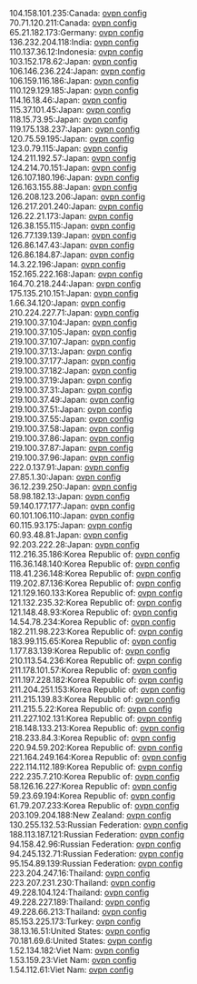 104.158.101.235:Canada: [ovpn config](vpn/104_158_101_235.ovpn)  
70.71.120.211:Canada: [ovpn config](vpn/70_71_120_211.ovpn)  
65.21.182.173:Germany: [ovpn config](vpn/65_21_182_173.ovpn)  
136.232.204.118:India: [ovpn config](vpn/136_232_204_118.ovpn)  
110.137.36.12:Indonesia: [ovpn config](vpn/110_137_36_12.ovpn)  
103.152.178.62:Japan: [ovpn config](vpn/103_152_178_62.ovpn)  
106.146.236.224:Japan: [ovpn config](vpn/106_146_236_224.ovpn)  
106.159.116.186:Japan: [ovpn config](vpn/106_159_116_186.ovpn)  
110.129.129.185:Japan: [ovpn config](vpn/110_129_129_185.ovpn)  
114.16.18.46:Japan: [ovpn config](vpn/114_16_18_46.ovpn)  
115.37.101.45:Japan: [ovpn config](vpn/115_37_101_45.ovpn)  
118.15.73.95:Japan: [ovpn config](vpn/118_15_73_95.ovpn)  
119.175.138.237:Japan: [ovpn config](vpn/119_175_138_237.ovpn)  
120.75.59.195:Japan: [ovpn config](vpn/120_75_59_195.ovpn)  
123.0.79.115:Japan: [ovpn config](vpn/123_0_79_115.ovpn)  
124.211.192.57:Japan: [ovpn config](vpn/124_211_192_57.ovpn)  
124.214.70.151:Japan: [ovpn config](vpn/124_214_70_151.ovpn)  
126.107.180.196:Japan: [ovpn config](vpn/126_107_180_196.ovpn)  
126.163.155.88:Japan: [ovpn config](vpn/126_163_155_88.ovpn)  
126.208.123.206:Japan: [ovpn config](vpn/126_208_123_206.ovpn)  
126.217.201.240:Japan: [ovpn config](vpn/126_217_201_240.ovpn)  
126.22.21.173:Japan: [ovpn config](vpn/126_22_21_173.ovpn)  
126.38.155.115:Japan: [ovpn config](vpn/126_38_155_115.ovpn)  
126.77.139.139:Japan: [ovpn config](vpn/126_77_139_139.ovpn)  
126.86.147.43:Japan: [ovpn config](vpn/126_86_147_43.ovpn)  
126.86.184.87:Japan: [ovpn config](vpn/126_86_184_87.ovpn)  
14.3.22.196:Japan: [ovpn config](vpn/14_3_22_196.ovpn)  
152.165.222.168:Japan: [ovpn config](vpn/152_165_222_168.ovpn)  
164.70.218.244:Japan: [ovpn config](vpn/164_70_218_244.ovpn)  
175.135.210.151:Japan: [ovpn config](vpn/175_135_210_151.ovpn)  
1.66.34.120:Japan: [ovpn config](vpn/1_66_34_120.ovpn)  
210.224.227.71:Japan: [ovpn config](vpn/210_224_227_71.ovpn)  
219.100.37.104:Japan: [ovpn config](vpn/219_100_37_104.ovpn)  
219.100.37.105:Japan: [ovpn config](vpn/219_100_37_105.ovpn)  
219.100.37.107:Japan: [ovpn config](vpn/219_100_37_107.ovpn)  
219.100.37.13:Japan: [ovpn config](vpn/219_100_37_13.ovpn)  
219.100.37.177:Japan: [ovpn config](vpn/219_100_37_177.ovpn)  
219.100.37.182:Japan: [ovpn config](vpn/219_100_37_182.ovpn)  
219.100.37.19:Japan: [ovpn config](vpn/219_100_37_19.ovpn)  
219.100.37.31:Japan: [ovpn config](vpn/219_100_37_31.ovpn)  
219.100.37.49:Japan: [ovpn config](vpn/219_100_37_49.ovpn)  
219.100.37.51:Japan: [ovpn config](vpn/219_100_37_51.ovpn)  
219.100.37.55:Japan: [ovpn config](vpn/219_100_37_55.ovpn)  
219.100.37.58:Japan: [ovpn config](vpn/219_100_37_58.ovpn)  
219.100.37.86:Japan: [ovpn config](vpn/219_100_37_86.ovpn)  
219.100.37.87:Japan: [ovpn config](vpn/219_100_37_87.ovpn)  
219.100.37.96:Japan: [ovpn config](vpn/219_100_37_96.ovpn)  
222.0.137.91:Japan: [ovpn config](vpn/222_0_137_91.ovpn)  
27.85.1.30:Japan: [ovpn config](vpn/27_85_1_30.ovpn)  
36.12.239.250:Japan: [ovpn config](vpn/36_12_239_250.ovpn)  
58.98.182.13:Japan: [ovpn config](vpn/58_98_182_13.ovpn)  
59.140.177.177:Japan: [ovpn config](vpn/59_140_177_177.ovpn)  
60.101.106.110:Japan: [ovpn config](vpn/60_101_106_110.ovpn)  
60.115.93.175:Japan: [ovpn config](vpn/60_115_93_175.ovpn)  
60.93.48.81:Japan: [ovpn config](vpn/60_93_48_81.ovpn)  
92.203.222.28:Japan: [ovpn config](vpn/92_203_222_28.ovpn)  
112.216.35.186:Korea Republic of: [ovpn config](vpn/112_216_35_186.ovpn)  
116.36.148.140:Korea Republic of: [ovpn config](vpn/116_36_148_140.ovpn)  
118.41.236.148:Korea Republic of: [ovpn config](vpn/118_41_236_148.ovpn)  
119.202.87.136:Korea Republic of: [ovpn config](vpn/119_202_87_136.ovpn)  
121.129.160.133:Korea Republic of: [ovpn config](vpn/121_129_160_133.ovpn)  
121.132.235.32:Korea Republic of: [ovpn config](vpn/121_132_235_32.ovpn)  
121.148.48.93:Korea Republic of: [ovpn config](vpn/121_148_48_93.ovpn)  
14.54.78.234:Korea Republic of: [ovpn config](vpn/14_54_78_234.ovpn)  
182.211.98.223:Korea Republic of: [ovpn config](vpn/182_211_98_223.ovpn)  
183.99.115.65:Korea Republic of: [ovpn config](vpn/183_99_115_65.ovpn)  
1.177.83.139:Korea Republic of: [ovpn config](vpn/1_177_83_139.ovpn)  
210.113.54.236:Korea Republic of: [ovpn config](vpn/210_113_54_236.ovpn)  
211.178.101.57:Korea Republic of: [ovpn config](vpn/211_178_101_57.ovpn)  
211.197.228.182:Korea Republic of: [ovpn config](vpn/211_197_228_182.ovpn)  
211.204.251.153:Korea Republic of: [ovpn config](vpn/211_204_251_153.ovpn)  
211.215.139.83:Korea Republic of: [ovpn config](vpn/211_215_139_83.ovpn)  
211.215.5.22:Korea Republic of: [ovpn config](vpn/211_215_5_22.ovpn)  
211.227.102.131:Korea Republic of: [ovpn config](vpn/211_227_102_131.ovpn)  
218.148.133.213:Korea Republic of: [ovpn config](vpn/218_148_133_213.ovpn)  
218.233.84.3:Korea Republic of: [ovpn config](vpn/218_233_84_3.ovpn)  
220.94.59.202:Korea Republic of: [ovpn config](vpn/220_94_59_202.ovpn)  
221.164.249.164:Korea Republic of: [ovpn config](vpn/221_164_249_164.ovpn)  
222.114.112.189:Korea Republic of: [ovpn config](vpn/222_114_112_189.ovpn)  
222.235.7.210:Korea Republic of: [ovpn config](vpn/222_235_7_210.ovpn)  
58.126.16.227:Korea Republic of: [ovpn config](vpn/58_126_16_227.ovpn)  
59.23.69.194:Korea Republic of: [ovpn config](vpn/59_23_69_194.ovpn)  
61.79.207.233:Korea Republic of: [ovpn config](vpn/61_79_207_233.ovpn)  
203.109.204.188:New Zealand: [ovpn config](vpn/203_109_204_188.ovpn)  
130.255.132.53:Russian Federation: [ovpn config](vpn/130_255_132_53.ovpn)  
188.113.187.121:Russian Federation: [ovpn config](vpn/188_113_187_121.ovpn)  
94.158.42.96:Russian Federation: [ovpn config](vpn/94_158_42_96.ovpn)  
94.245.132.71:Russian Federation: [ovpn config](vpn/94_245_132_71.ovpn)  
95.154.89.139:Russian Federation: [ovpn config](vpn/95_154_89_139.ovpn)  
223.204.247.16:Thailand: [ovpn config](vpn/223_204_247_16.ovpn)  
223.207.231.230:Thailand: [ovpn config](vpn/223_207_231_230.ovpn)  
49.228.104.124:Thailand: [ovpn config](vpn/49_228_104_124.ovpn)  
49.228.227.189:Thailand: [ovpn config](vpn/49_228_227_189.ovpn)  
49.228.66.213:Thailand: [ovpn config](vpn/49_228_66_213.ovpn)  
85.153.225.173:Turkey: [ovpn config](vpn/85_153_225_173.ovpn)  
38.13.16.51:United States: [ovpn config](vpn/38_13_16_51.ovpn)  
70.181.69.6:United States: [ovpn config](vpn/70_181_69_6.ovpn)  
1.52.134.182:Viet Nam: [ovpn config](vpn/1_52_134_182.ovpn)  
1.53.159.23:Viet Nam: [ovpn config](vpn/1_53_159_23.ovpn)  
1.54.112.61:Viet Nam: [ovpn config](vpn/1_54_112_61.ovpn)  
